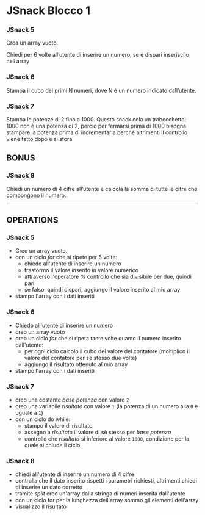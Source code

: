 JSnack Blocco 1
===
### JSnack 5
 Crea un array vuoto.

 Chiedi per 6 volte all’utente di inserire un numero,
 se è dispari inseriscilo nell’array

### JSnack 6
 Stampa il cubo dei primi N numeri, dove N è un numero indicato dall’utente.

### JSnack 7
 Stampa le potenze di 2 fino a 1000.
 Questo snack cela un trabocchetto:  1000 non è una potenza di 2, perciò per fermarsi prima di 1000 bisogna stampare la potenza prima di incrementarla
 perché altrimenti il controllo viene fatto dopo e si sfora
## BONUS
### JSnack 8
 Chiedi un numero di 4 cifre all’utente
 e calcola la somma di tutte le cifre che compongono il numero.

 ---
## OPERATIONS
### JSnack 5
- Creo un array vuoto.
- con un ciclo *for* che si ripete per 6 volte:
  - chiedo all'utente di inserire un numero
  - trasformo il valore inserito in valore numerico
  - attraverso l'operatore *%* controllo che sia divisibile per due, quindi pari
  - se falso, quindi dispari, aggiungo il valore inserito al mio array
- stampo l'array con i dati inseriti
### JSnack 6
- Chiedo all'utente di inserire un numero
- creo un array vuoto
- creo un ciclo *for* che si ripeta tante volte quanto il numero inserito dall'utente:
  - per ogni ciclo calcolo il cubo del valore del contatore (moltiplico il valore del contatore per se stesso due volte)
  - aggiungo il risultato ottenuto al mio array
- stampo l'array con i dati inseriti
### JSnack 7
- creo una costante *base potenza* con valore `2`
- creo una variabile *risultato* con valore `1` (la potenza di un numero alla `0` è uguale a `1`)
- con un ciclo do while:
  - stampo il valore di risultato
  - assegno a *risultato* il valore di sè stesso per *base potenza*
  - controllo che *risultato* si inferiore al valore `1000`, condizione per la quale si chiude il ciclo
### JSnack 8
- chiedi all'utente di inserire un numero di 4 cifre
- controlla che il dato inserito rispetti i parametri richiesti, altrimenti chiedi di inserire un dato corretto
- tramite *split* creo un'array dalla stringa di numeri inserita dall'utente
- con un ciclo for per la lunghezza dell'array sommo gli elementi dell'array
- visualizzo il risultato
